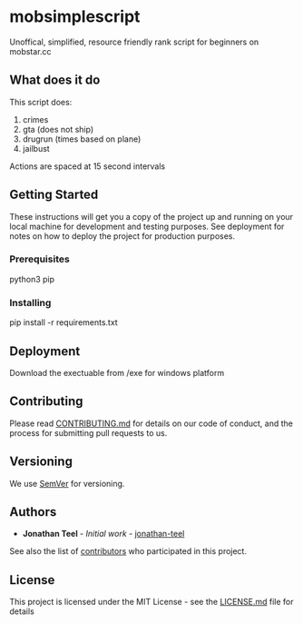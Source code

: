 # mobsimplescript
Unoffical, simplified, resource friendly rank script for beginners on mobstar.cc

## What does it do

This script does:

1. crimes
2. gta (does not ship)
3. drugrun (times based on plane)
4. jailbust

Actions are spaced at 15 second intervals

## Getting Started

These instructions will get you a copy of the project up and running on your local machine for development and testing purposes. See deployment for notes on how to deploy the project for production purposes.

### Prerequisites

python3
pip

### Installing

pip install -r requirements.txt

## Deployment

Download the exectuable from /exe for windows platform

## Contributing

Please read [CONTRIBUTING.md](https://github.com/jonathan-teel/mobsimplescript/CONTRIBUTING.md) for details on our code of conduct, and the process for submitting pull requests to us.

## Versioning

We use [SemVer](http://semver.org/) for versioning. 

## Authors

* **Jonathan Teel** - *Initial work* - [jonathan-teel](https://github.com/jonathan-teel)

See also the list of [contributors](https://github.com/jonathan-teel/mobsimplescript/contributors) who participated in this project.

## License

This project is licensed under the MIT License - see the [LICENSE.md](https://github.com/jonathan-teel/mobsimplescript/LICENSE.md) file for details